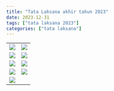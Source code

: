 ```yaml
---
title: "Tata Laksana akhir tahun 2023"
date: 2023-12-31
tags: ["tata laksana 2023"]
categories: ["tata laksana"]
---
```

| | |
|---|---|
| ![](/img/tatalaksana31des23.avif) |  ![](/img/tatalaksana31des231.avif) |
| ![](/img/tatalaksana31des232.avif) |  ![](/img/tatalaksana31des233.avif) |
| ![](/img/tatalaksana31des234.avif) |  ![](/img/tatalaksana31des235.avif) |
| ![](/img/tatalaksana31des236.avif) |  ![](/img/tatalaksana31des237.avif) |
| ![](/img/tatalaksana31des238.avif) |  ![]() |